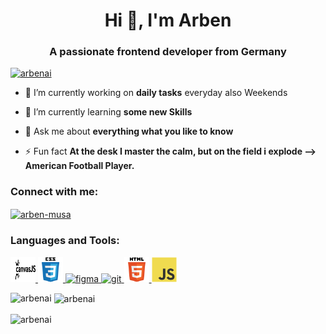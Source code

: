 <h1 align="center">Hi 👋, I'm Arben</h1>
<h3 align="center">A passionate frontend developer from Germany</h3>

<p align="left"> <a href="https://github.com/ryo-ma/github-profile-trophy"><img src="https://github-profile-trophy.vercel.app/?username=arbenai" alt="arbenai" /></a> </p>

- 🔭 I’m currently working on **daily tasks** everyday also Weekends 

- 🌱 I’m currently learning **some new Skills**

- 💬 Ask me about **everything what you like to know**

- ⚡ Fun fact **At the desk I master the calm, but on the field i explode --> American Football Player.**

<h3 align="left">Connect with me:</h3>
<p align="left">
<a href="https://linkedin.com/in/arben-musa-5396a7313" target="blank"><img align="center" src="https://raw.githubusercontent.com/rahuldkjain/github-profile-readme-generator/master/src/images/icons/Social/linked-in-alt.svg" alt="arben-musa" height="30" width="40" /></a>
</p>

<h3 align="left">Languages and Tools:</h3>
<p align="left"> <a href="https://canvasjs.com" target="_blank" rel="noreferrer"> <img src="https://raw.githubusercontent.com/Hardik0307/Hardik0307/master/assets/canvasjs-charts.svg" alt="canvasjs" width="40" height="40"/> </a> <a href="https://www.w3schools.com/css/" target="_blank" rel="noreferrer"> <img src="https://raw.githubusercontent.com/devicons/devicon/master/icons/css3/css3-original-wordmark.svg" alt="css3" width="40" height="40"/> </a> <a href="https://www.figma.com/" target="_blank" rel="noreferrer"> <img src="https://www.vectorlogo.zone/logos/figma/figma-icon.svg" alt="figma" width="40" height="40"/> </a> <a href="https://git-scm.com/" target="_blank" rel="noreferrer"> <img src="https://www.vectorlogo.zone/logos/git-scm/git-scm-icon.svg" alt="git" width="40" height="40"/> </a> <a href="https://www.w3.org/html/" target="_blank" rel="noreferrer"> <img src="https://raw.githubusercontent.com/devicons/devicon/master/icons/html5/html5-original-wordmark.svg" alt="html5" width="40" height="40"/> </a> <a href="https://developer.mozilla.org/en-US/docs/Web/JavaScript" target="_blank" rel="noreferrer"> <img src="https://raw.githubusercontent.com/devicons/devicon/master/icons/javascript/javascript-original.svg" alt="javascript" width="40" height="40"/> </a> </p>

<p><img align="left" src="https://github-readme-stats.vercel.app/api/top-langs?username=arbenai&show_icons=true&locale=en&layout=compact" alt="arbenai" /></p>

<p>&nbsp;<img align="center" src="https://github-readme-stats.vercel.app/api?username=arbenai&show_icons=true&locale=en" alt="arbenai" /></p>

<p><img align="center" src="https://github-readme-streak-stats.herokuapp.com/?user=arbenai&" alt="arbenai" /></p>
